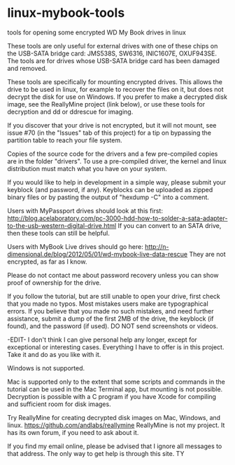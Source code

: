 # linux-mybook-tools
tools for opening some encrypted WD My Book drives in linux

These tools are only useful for external drives with one of these chips on the USB-SATA bridge card:
    JMS538S,
    SW6316,
    INIC1607E,
    OXUF943SE.
The tools are for drives whose USB-SATA bridge card has been damaged and removed.

These tools are specifically for mounting encrypted drives. This allows the drive to be used in linux, for example
to recover the files on it, but does not decrypt the disk for use on Windows. If you prefer to make a decrypted disk
image, see the ReallyMine project (link below), or use these tools for decryption and dd or ddrescue for imaging.

If you discover that your drive is not encrypted, but it will not mount, see issue #70 (in the "Issues"
tab of this project) for a tip on bypassing the partition table to reach your file system.

Copies of the source code for the drivers and a few pre-compiled copies are in the folder "drivers".
To use a pre-compiled driver, the kernel and linux distribution must match what you have on your system.

If you would like to help in development in a simple way, please submit your keyblock (and password, if any).
Keyblocks can be uploaded as zipped binary files or by pasting the output of "hexdump -C" into a comment.

Users with MyPassport drives should look at this first:
http://blog.acelaboratory.com/pc-3000-hdd-how-to-solder-a-sata-adapter-to-the-usb-western-digital-drive.html
If you can convert to an SATA drive, then these tools can still be helpful.

Users with MyBook Live drives should go here:
http://n-dimensional.de/blog/2012/05/01/wd-mybook-live-data-rescue
They are not encrypted, as far as I know.

Please do not contact me about password recovery unless you can show proof of ownership for the drive.

If you follow the tutorial, but are still unable to open your drive, first check that you made no typos. Most mistakes
users make are typographical errors. If you believe that you made no such mistakes, and need further assistance, submit
a dump of the first 2MB of the drive, the keyblock (if found), and the password (if used). DO NOT send screenshots or videos.

-EDIT- I don't think I can give personal help any longer, except for exceptional or interesting cases. Everything I
have to offer is in this project. Take it and do as you like with it.

Windows is not supported.

Mac is supported only to the extent that some scripts and commands in the tutorial can be used in the Mac Terminal app,
but mounting is not possible. Decryption is possible with a C program if you have Xcode for compiling and sufficient
room for disk images.

Try ReallyMine for creating decrypted disk images on Mac, Windows, and linux. https://github.com/andlabs/reallymine
ReallyMine is not my project. It has its own forum, if you need to ask about it.

If you find my email online, please be advised that I ignore all messages to that address. The only way to get
help is through this site. TY
